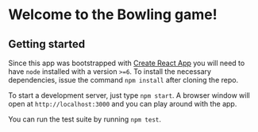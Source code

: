 # Welcome to the Bowling game!

## Getting started

Since this app was bootstrapped with [Create React App](https://github.com/facebookincubator/create-react-app)
you will need to have `node` installed with a version `>=6`.
To install the necessary dependencies, issue the command `npm install` after cloning the repo.

To start a development server, just type `npm start`. A browser window will open at `http://localhost:3000`
and you can play around with the app.

You can run the test suite by running `npm test`.
